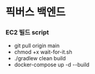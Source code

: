# 픽버스 백엔드

### EC2 빌드 script
- git pull origin main
- chmod +x wait-for-it.sh 
- ./gradlew clean build
- docker-compose up -d --build